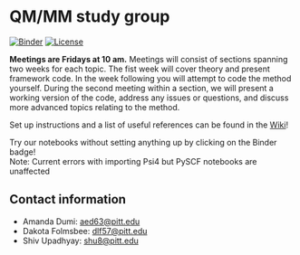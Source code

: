 # QM/MM study group
[![Binder](https://mybinder.org/badge.svg)](https://mybinder.org/v2/gh/shivupa/QMMM_study_group/master) [![License](https://img.shields.io/badge/License-BSD%203--Clause-blue.svg)](https://opensource.org/licenses/BSD-3-Clause)

**Meetings are Fridays at 10 am.** Meetings will consist of sections spanning two weeks for each topic. The fist week will cover theory and present framework code. In the week following you will attempt to code the method yourself. During the second meeting within a section, we will present a working version of the code, address any issues or questions, and discuss more advanced topics relating to the method.

Set up instructions and a list of useful references can be found in the [Wiki](https://github.com/shivupa/QMMM_study_group/wiki)!

Try our notebooks without setting anything up by clicking on the Binder badge!  
Note: Current errors with importing Psi4 but PySCF notebooks are unaffected

## Contact information
 - Amanda Dumi: aed63@pitt.edu
 - Dakota Folmsbee: dlf57@pitt.edu
 - Shiv Upadhyay: shu8@pitt.edu
